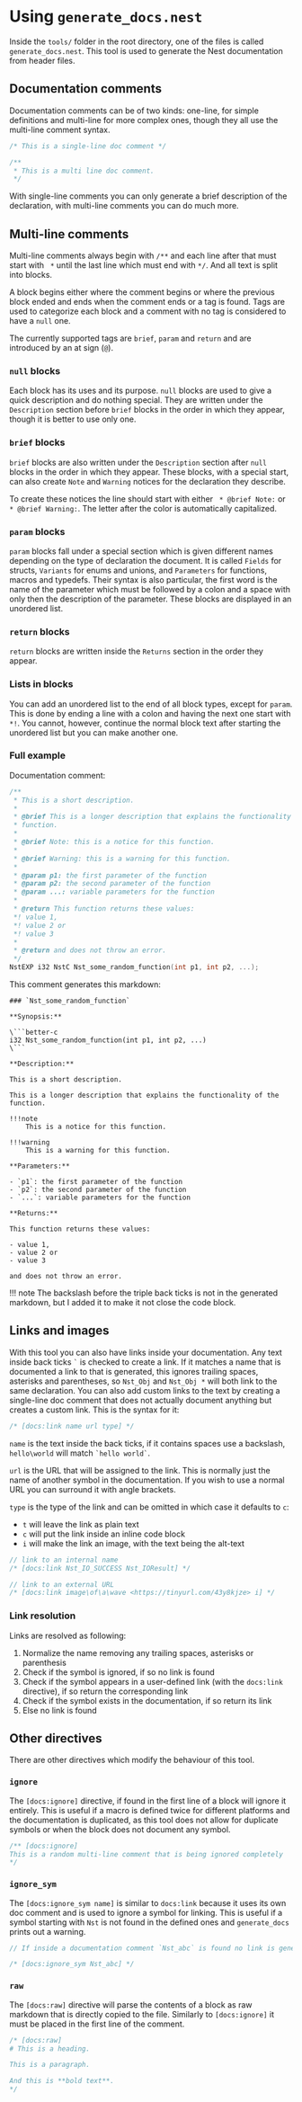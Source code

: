 # Using `generate_docs.nest`

Inside the `tools/` folder in the root directory, one of the files is called
`generate_docs.nest`. This tool is used to generate the Nest documentation from
header files.

## Documentation comments

Documentation comments can be of two kinds: one-line, for simple definitions
and multi-line for more complex ones, though they all use the multi-line
comment syntax.

```c
/* This is a single-line doc comment */

/**
 * This is a multi line doc comment.
 */
```

With single-line comments you can only generate a brief description of the
declaration, with multi-line comments you can do much more.

## Multi-line comments

Multi-line comments always begin with `/**` and each line after that must start
with ` *` until the last line which must end with `*/`. And all text is split
into blocks.

A block begins either where the comment begins or where the previous block
ended and ends when the comment ends or a tag is found. Tags are used to
categorize each block and a comment with no tag is considered to have a `null`
one.

The currently supported tags are `brief`, `param` and `return` and are
introduced by an at sign (`@`).

### `null` blocks

Each block has its uses and its purpose. `null` blocks are used to give a quick
description and do nothing special. They are written under the `Description`
section before `brief` blocks in the order in which they appear, though it is
better to use only one.

### `brief` blocks

`brief` blocks are also written under the `Description` section after `null`
blocks in the order in which they appear. These blocks, with a special start,
can also create `Note` and `Warning` notices for the declaration they describe.

To create these notices the line should start with either ` * @brief Note:` or
` * @brief Warning:`. The letter after the color is automatically capitalized.

### `param` blocks

`param` blocks fall under a special section which is given different names
depending on the type of declaration the document. It is called `Fields` for
structs, `Variants` for enums and unions, and `Parameters` for functions,
macros and typedefs. Their syntax is also particular, the first word is the
name of the parameter which must be followed by a colon and a space with only
then the description of the parameter. These blocks are displayed in an
unordered list.

### `return` blocks

`return` blocks are written inside the `Returns` section in the order they
appear.

### Lists in blocks

You can add an unordered list to the end of all block types, except for `param`.
This is done by ending a line with a colon and having the next one start with
` *! `. You cannot, however, continue the normal block text after starting the
unordered list but you can make another one.

### Full example

Documentation comment:

```c
/**
 * This is a short description.
 *
 * @brief This is a longer description that explains the functionality of the
 * function.
 *
 * @brief Note: this is a notice for this function.
 *
 * @brief Warning: this is a warning for this function.
 *
 * @param p1: the first parameter of the function
 * @param p2: the second parameter of the function
 * @param ...: variable parameters for the function
 *
 * @return This function returns these values:
 *! value 1,
 *! value 2 or
 *! value 3
 *
 * @return and does not throw an error.
 */
NstEXP i32 NstC Nst_some_random_function(int p1, int p2, ...);
```

This comment generates this markdown:

```text
### `Nst_some_random_function`

**Synopsis:**

\```better-c
i32 Nst_some_random_function(int p1, int p2, ...)
\```

**Description:**

This is a short description.

This is a longer description that explains the functionality of the function.

!!!note
    This is a notice for this function.

!!!warning
    This is a warning for this function.

**Parameters:**

- `p1`: the first parameter of the function
- `p2`: the second parameter of the function
- `...`: variable parameters for the function

**Returns:**

This function returns these values:

- value 1,
- value 2 or
- value 3

and does not throw an error.
```

!!! note
    The backslash before the triple back ticks is not in the generated markdown,
    but I added it to make it not close the code block.

## Links and images

With this tool you can also have links inside your documentation. Any text
inside back ticks `` ` `` is checked to create a link. If it matches a name
that is documented a link to that is generated, this ignores trailing spaces,
asterisks and parentheses, so `Nst_Obj` and `Nst_Obj *` will both link to the
same declaration. You can also add custom links to the text by creating a
single-line doc comment that does not actually document anything but creates
a custom link. This is the syntax for it:

```c
/* [docs:link name url type] */
```

`name` is the text inside the back ticks, if it contains spaces use a
backslash, `hello\world` will match `` `hello world` ``.

`url` is the URL that will be assigned to the link. This is normally just the
name of another symbol in the documentation. If you wish to use a normal URL
you can surround it with angle brackets.

`type` is the type of the link and can be omitted in which case it defaults to
`c`:

- `t` will leave the link as plain text
- `c` will put the link inside an inline code block
- `i` will make the link an image, with the text being the alt-text

```c
// link to an internal name
/* [docs:link Nst_IO_SUCCESS Nst_IOResult] */

// link to an external URL
/* [docs:link image\of\a\wave <https://tinyurl.com/43y8kjze> i] */
```

### Link resolution

Links are resolved as following:

1. Normalize the name removing any trailing spaces, asterisks or parenthesis
2. Check if the symbol is ignored, if so no link is found
2. Check if the symbol appears in a user-defined link (with the `docs:link`
   directive), if so return the corresponding link
3. Check if the symbol exists in the documentation, if so return its link
4. Else no link is found

## Other directives

There are other directives which modify the behaviour of this tool.

### `ignore`

The `[docs:ignore]` directive, if found in the first line of a block will
ignore it entirely. This is useful if a macro is defined twice for different
platforms and the documentation is duplicated, as this tool does not allow for
duplicate symbols or when the block does not document any symbol.

```c
/** [docs:ignore]
This is a random multi-line comment that is being ignored completely
*/
```

### `ignore_sym`

The `[docs:ignore_sym name]` is similar to `docs:link` because it uses its own
doc comment and is used to ignore a symbol for linking. This is useful if a
symbol starting with `Nst` is not found in the defined ones and `generate_docs`
prints out a warning.

```c
// If inside a documentation comment `Nst_abc` is found no link is generated

/* [docs:ignore_sym Nst_abc] */
```

### `raw`

The `[docs:raw]` directive will parse the contents of a block as raw markdown
that is directly copied to the file. Similarly to `[docs:ignore]` it must be
placed in the first line of the comment.

```c
/* [docs:raw]
# This is a heading.

This is a paragraph.

And this is **bold text**.
*/
```
